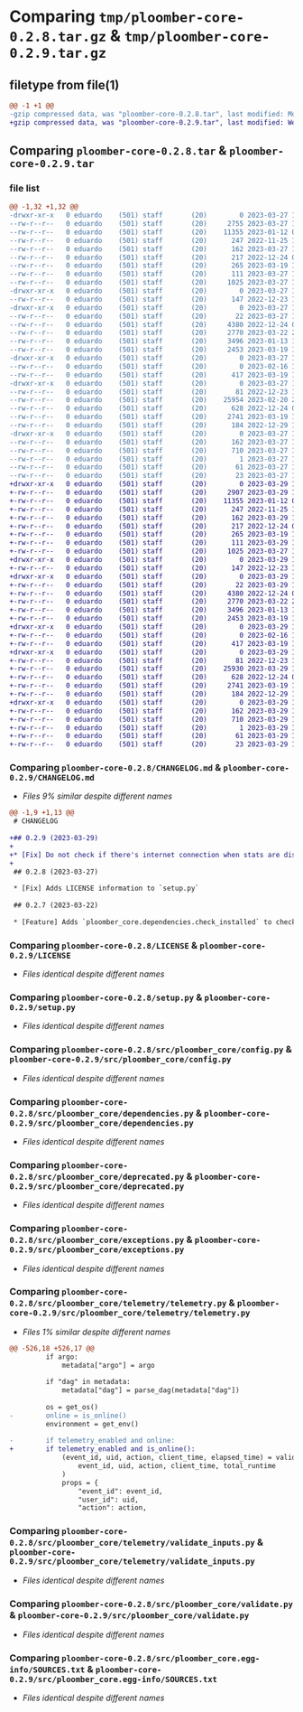 # Comparing `tmp/ploomber-core-0.2.8.tar.gz` & `tmp/ploomber-core-0.2.9.tar.gz`

## filetype from file(1)

```diff
@@ -1 +1 @@
-gzip compressed data, was "ploomber-core-0.2.8.tar", last modified: Mon Mar 27 17:00:37 2023, max compression
+gzip compressed data, was "ploomber-core-0.2.9.tar", last modified: Wed Mar 29 17:09:13 2023, max compression
```

## Comparing `ploomber-core-0.2.8.tar` & `ploomber-core-0.2.9.tar`

### file list

```diff
@@ -1,32 +1,32 @@
-drwxr-xr-x   0 eduardo    (501) staff       (20)        0 2023-03-27 17:00:37.324442 ploomber-core-0.2.8/
--rw-r--r--   0 eduardo    (501) staff       (20)     2755 2023-03-27 17:00:36.000000 ploomber-core-0.2.8/CHANGELOG.md
--rw-r--r--   0 eduardo    (501) staff       (20)    11355 2023-01-12 03:29:51.000000 ploomber-core-0.2.8/LICENSE
--rw-r--r--   0 eduardo    (501) staff       (20)      247 2022-11-25 15:42:29.000000 ploomber-core-0.2.8/MANIFEST.in
--rw-r--r--   0 eduardo    (501) staff       (20)      162 2023-03-27 17:00:37.324487 ploomber-core-0.2.8/PKG-INFO
--rw-r--r--   0 eduardo    (501) staff       (20)      217 2022-12-24 02:33:23.000000 ploomber-core-0.2.8/README.md
--rw-r--r--   0 eduardo    (501) staff       (20)      265 2023-03-19 19:18:04.000000 ploomber-core-0.2.8/pyproject.toml
--rw-r--r--   0 eduardo    (501) staff       (20)      111 2023-03-27 17:00:37.324739 ploomber-core-0.2.8/setup.cfg
--rw-r--r--   0 eduardo    (501) staff       (20)     1025 2023-03-27 16:52:11.000000 ploomber-core-0.2.8/setup.py
-drwxr-xr-x   0 eduardo    (501) staff       (20)        0 2023-03-27 17:00:37.322283 ploomber-core-0.2.8/src/
--rw-r--r--   0 eduardo    (501) staff       (20)      147 2022-12-23 17:04:20.000000 ploomber-core-0.2.8/src/conftest.py
-drwxr-xr-x   0 eduardo    (501) staff       (20)        0 2023-03-27 17:00:37.323115 ploomber-core-0.2.8/src/ploomber_core/
--rw-r--r--   0 eduardo    (501) staff       (20)       22 2023-03-27 17:00:36.000000 ploomber-core-0.2.8/src/ploomber_core/__init__.py
--rw-r--r--   0 eduardo    (501) staff       (20)     4380 2022-12-24 02:33:23.000000 ploomber-core-0.2.8/src/ploomber_core/config.py
--rw-r--r--   0 eduardo    (501) staff       (20)     2770 2023-03-22 23:17:38.000000 ploomber-core-0.2.8/src/ploomber_core/dependencies.py
--rw-r--r--   0 eduardo    (501) staff       (20)     3496 2023-01-13 13:58:43.000000 ploomber-core-0.2.8/src/ploomber_core/deprecated.py
--rw-r--r--   0 eduardo    (501) staff       (20)     2453 2023-03-19 19:18:04.000000 ploomber-core-0.2.8/src/ploomber_core/exceptions.py
-drwxr-xr-x   0 eduardo    (501) staff       (20)        0 2023-03-27 17:00:37.323950 ploomber-core-0.2.8/src/ploomber_core/io/
--rw-r--r--   0 eduardo    (501) staff       (20)        0 2023-02-16 11:36:18.000000 ploomber-core-0.2.8/src/ploomber_core/io/__init__.py
--rw-r--r--   0 eduardo    (501) staff       (20)      417 2023-03-19 19:18:04.000000 ploomber-core-0.2.8/src/ploomber_core/io/pretty_print.py
-drwxr-xr-x   0 eduardo    (501) staff       (20)        0 2023-03-27 17:00:37.324346 ploomber-core-0.2.8/src/ploomber_core/telemetry/
--rw-r--r--   0 eduardo    (501) staff       (20)       81 2022-12-23 17:04:20.000000 ploomber-core-0.2.8/src/ploomber_core/telemetry/__init__.py
--rw-r--r--   0 eduardo    (501) staff       (20)    25954 2023-02-20 21:33:09.000000 ploomber-core-0.2.8/src/ploomber_core/telemetry/telemetry.py
--rw-r--r--   0 eduardo    (501) staff       (20)      628 2022-12-24 02:33:23.000000 ploomber-core-0.2.8/src/ploomber_core/telemetry/validate_inputs.py
--rw-r--r--   0 eduardo    (501) staff       (20)     2741 2023-03-19 19:18:04.000000 ploomber-core-0.2.8/src/ploomber_core/validate.py
--rw-r--r--   0 eduardo    (501) staff       (20)      184 2022-12-29 18:29:43.000000 ploomber-core-0.2.8/src/ploomber_core/warnings.py
-drwxr-xr-x   0 eduardo    (501) staff       (20)        0 2023-03-27 17:00:37.323740 ploomber-core-0.2.8/src/ploomber_core.egg-info/
--rw-r--r--   0 eduardo    (501) staff       (20)      162 2023-03-27 17:00:37.000000 ploomber-core-0.2.8/src/ploomber_core.egg-info/PKG-INFO
--rw-r--r--   0 eduardo    (501) staff       (20)      710 2023-03-27 17:00:37.000000 ploomber-core-0.2.8/src/ploomber_core.egg-info/SOURCES.txt
--rw-r--r--   0 eduardo    (501) staff       (20)        1 2023-03-27 17:00:37.000000 ploomber-core-0.2.8/src/ploomber_core.egg-info/dependency_links.txt
--rw-r--r--   0 eduardo    (501) staff       (20)       61 2023-03-27 17:00:37.000000 ploomber-core-0.2.8/src/ploomber_core.egg-info/requires.txt
--rw-r--r--   0 eduardo    (501) staff       (20)       23 2023-03-27 17:00:37.000000 ploomber-core-0.2.8/src/ploomber_core.egg-info/top_level.txt
+drwxr-xr-x   0 eduardo    (501) staff       (20)        0 2023-03-29 17:09:13.037640 ploomber-core-0.2.9/
+-rw-r--r--   0 eduardo    (501) staff       (20)     2907 2023-03-29 17:09:11.000000 ploomber-core-0.2.9/CHANGELOG.md
+-rw-r--r--   0 eduardo    (501) staff       (20)    11355 2023-01-12 03:29:51.000000 ploomber-core-0.2.9/LICENSE
+-rw-r--r--   0 eduardo    (501) staff       (20)      247 2022-11-25 15:42:29.000000 ploomber-core-0.2.9/MANIFEST.in
+-rw-r--r--   0 eduardo    (501) staff       (20)      162 2023-03-29 17:09:13.037690 ploomber-core-0.2.9/PKG-INFO
+-rw-r--r--   0 eduardo    (501) staff       (20)      217 2022-12-24 02:33:23.000000 ploomber-core-0.2.9/README.md
+-rw-r--r--   0 eduardo    (501) staff       (20)      265 2023-03-19 19:18:04.000000 ploomber-core-0.2.9/pyproject.toml
+-rw-r--r--   0 eduardo    (501) staff       (20)      111 2023-03-29 17:09:13.037870 ploomber-core-0.2.9/setup.cfg
+-rw-r--r--   0 eduardo    (501) staff       (20)     1025 2023-03-27 16:52:11.000000 ploomber-core-0.2.9/setup.py
+drwxr-xr-x   0 eduardo    (501) staff       (20)        0 2023-03-29 17:09:13.035439 ploomber-core-0.2.9/src/
+-rw-r--r--   0 eduardo    (501) staff       (20)      147 2022-12-23 17:04:20.000000 ploomber-core-0.2.9/src/conftest.py
+drwxr-xr-x   0 eduardo    (501) staff       (20)        0 2023-03-29 17:09:13.036258 ploomber-core-0.2.9/src/ploomber_core/
+-rw-r--r--   0 eduardo    (501) staff       (20)       22 2023-03-29 17:09:11.000000 ploomber-core-0.2.9/src/ploomber_core/__init__.py
+-rw-r--r--   0 eduardo    (501) staff       (20)     4380 2022-12-24 02:33:23.000000 ploomber-core-0.2.9/src/ploomber_core/config.py
+-rw-r--r--   0 eduardo    (501) staff       (20)     2770 2023-03-22 23:17:38.000000 ploomber-core-0.2.9/src/ploomber_core/dependencies.py
+-rw-r--r--   0 eduardo    (501) staff       (20)     3496 2023-01-13 13:58:43.000000 ploomber-core-0.2.9/src/ploomber_core/deprecated.py
+-rw-r--r--   0 eduardo    (501) staff       (20)     2453 2023-03-19 19:18:04.000000 ploomber-core-0.2.9/src/ploomber_core/exceptions.py
+drwxr-xr-x   0 eduardo    (501) staff       (20)        0 2023-03-29 17:09:13.037115 ploomber-core-0.2.9/src/ploomber_core/io/
+-rw-r--r--   0 eduardo    (501) staff       (20)        0 2023-02-16 11:36:18.000000 ploomber-core-0.2.9/src/ploomber_core/io/__init__.py
+-rw-r--r--   0 eduardo    (501) staff       (20)      417 2023-03-19 19:18:04.000000 ploomber-core-0.2.9/src/ploomber_core/io/pretty_print.py
+drwxr-xr-x   0 eduardo    (501) staff       (20)        0 2023-03-29 17:09:13.037542 ploomber-core-0.2.9/src/ploomber_core/telemetry/
+-rw-r--r--   0 eduardo    (501) staff       (20)       81 2022-12-23 17:04:20.000000 ploomber-core-0.2.9/src/ploomber_core/telemetry/__init__.py
+-rw-r--r--   0 eduardo    (501) staff       (20)    25930 2023-03-29 16:24:19.000000 ploomber-core-0.2.9/src/ploomber_core/telemetry/telemetry.py
+-rw-r--r--   0 eduardo    (501) staff       (20)      628 2022-12-24 02:33:23.000000 ploomber-core-0.2.9/src/ploomber_core/telemetry/validate_inputs.py
+-rw-r--r--   0 eduardo    (501) staff       (20)     2741 2023-03-19 19:18:04.000000 ploomber-core-0.2.9/src/ploomber_core/validate.py
+-rw-r--r--   0 eduardo    (501) staff       (20)      184 2022-12-29 18:29:43.000000 ploomber-core-0.2.9/src/ploomber_core/warnings.py
+drwxr-xr-x   0 eduardo    (501) staff       (20)        0 2023-03-29 17:09:13.036915 ploomber-core-0.2.9/src/ploomber_core.egg-info/
+-rw-r--r--   0 eduardo    (501) staff       (20)      162 2023-03-29 17:09:12.000000 ploomber-core-0.2.9/src/ploomber_core.egg-info/PKG-INFO
+-rw-r--r--   0 eduardo    (501) staff       (20)      710 2023-03-29 17:09:12.000000 ploomber-core-0.2.9/src/ploomber_core.egg-info/SOURCES.txt
+-rw-r--r--   0 eduardo    (501) staff       (20)        1 2023-03-29 17:09:12.000000 ploomber-core-0.2.9/src/ploomber_core.egg-info/dependency_links.txt
+-rw-r--r--   0 eduardo    (501) staff       (20)       61 2023-03-29 17:09:12.000000 ploomber-core-0.2.9/src/ploomber_core.egg-info/requires.txt
+-rw-r--r--   0 eduardo    (501) staff       (20)       23 2023-03-29 17:09:12.000000 ploomber-core-0.2.9/src/ploomber_core.egg-info/top_level.txt
```

### Comparing `ploomber-core-0.2.8/CHANGELOG.md` & `ploomber-core-0.2.9/CHANGELOG.md`

 * *Files 9% similar despite different names*

```diff
@@ -1,9 +1,13 @@
 # CHANGELOG
 
+## 0.2.9 (2023-03-29)
+
+* [Fix] Do not check if there's internet connection when stats are disabled ([#55](https://github.com/ploomber/core/issues/55))
+
 ## 0.2.8 (2023-03-27)
 
 * [Fix] Adds LICENSE information to `setup.py`
 
 ## 0.2.7 (2023-03-22)
 
 * [Feature] Adds `ploomber_core.dependencies.check_installed` to check if packages are installed
```

### Comparing `ploomber-core-0.2.8/LICENSE` & `ploomber-core-0.2.9/LICENSE`

 * *Files identical despite different names*

### Comparing `ploomber-core-0.2.8/setup.py` & `ploomber-core-0.2.9/setup.py`

 * *Files identical despite different names*

### Comparing `ploomber-core-0.2.8/src/ploomber_core/config.py` & `ploomber-core-0.2.9/src/ploomber_core/config.py`

 * *Files identical despite different names*

### Comparing `ploomber-core-0.2.8/src/ploomber_core/dependencies.py` & `ploomber-core-0.2.9/src/ploomber_core/dependencies.py`

 * *Files identical despite different names*

### Comparing `ploomber-core-0.2.8/src/ploomber_core/deprecated.py` & `ploomber-core-0.2.9/src/ploomber_core/deprecated.py`

 * *Files identical despite different names*

### Comparing `ploomber-core-0.2.8/src/ploomber_core/exceptions.py` & `ploomber-core-0.2.9/src/ploomber_core/exceptions.py`

 * *Files identical despite different names*

### Comparing `ploomber-core-0.2.8/src/ploomber_core/telemetry/telemetry.py` & `ploomber-core-0.2.9/src/ploomber_core/telemetry/telemetry.py`

 * *Files 1% similar despite different names*

```diff
@@ -526,18 +526,17 @@
         if argo:
             metadata["argo"] = argo
 
         if "dag" in metadata:
             metadata["dag"] = parse_dag(metadata["dag"])
 
         os = get_os()
-        online = is_online()
         environment = get_env()
 
-        if telemetry_enabled and online:
+        if telemetry_enabled and is_online():
             (event_id, uid, action, client_time, elapsed_time) = validate_entries(
                 event_id, uid, action, client_time, total_runtime
             )
             props = {
                 "event_id": event_id,
                 "user_id": uid,
                 "action": action,
```

### Comparing `ploomber-core-0.2.8/src/ploomber_core/telemetry/validate_inputs.py` & `ploomber-core-0.2.9/src/ploomber_core/telemetry/validate_inputs.py`

 * *Files identical despite different names*

### Comparing `ploomber-core-0.2.8/src/ploomber_core/validate.py` & `ploomber-core-0.2.9/src/ploomber_core/validate.py`

 * *Files identical despite different names*

### Comparing `ploomber-core-0.2.8/src/ploomber_core.egg-info/SOURCES.txt` & `ploomber-core-0.2.9/src/ploomber_core.egg-info/SOURCES.txt`

 * *Files identical despite different names*

